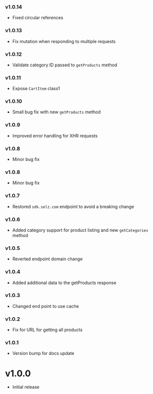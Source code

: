 ### v1.0.14

-   Fixed circular references

### v1.0.13

-   Fix mutation when responding to multiple requests

### v1.0.12

-   Validate category ID passed to `getProducts` method

### v1.0.11

-   Expose `CartItem` class1

### v1.0.10

-   Small bug fix with new `getProducts` method

### v1.0.9

-   Improved error handling for XHR requests

### v1.0.8

-   Minor bug fix

### v1.0.8

-   Minor bug fix

### v1.0.7

-   Restored `sdk.selz.com` endpoint to avoid a breaking change

### v1.0.6

-   Added category support for product listing and new `getCategories` method

### v1.0.5

-   Reverted endpoint domain change

### v1.0.4

-   Added additional data to the getProducts response

### v1.0.3

-   Changed end point to use cache

### v1.0.2

-   Fix for URL for getting all products

### v1.0.1

-   Version bump for docs update

# v1.0.0

-   Initial release
